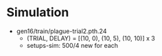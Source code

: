 
# Simulation

* gen16/train/plague-trial2.pth.24
  * (TRIAL, DELAY) = [(10, 0), (10, 5), (10, 10)] x 3
  * setups-sim: 500/4 new for each
